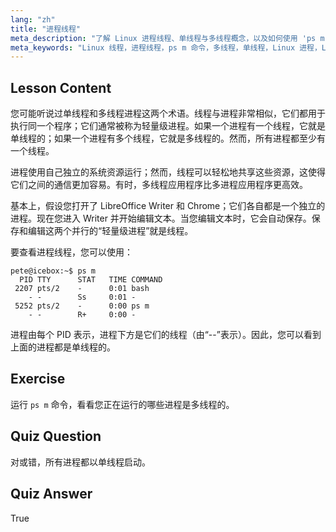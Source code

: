 ```yaml
---
lang: "zh"
title: "进程线程"
meta_description: "了解 Linux 进程线程、单线程与多线程概念，以及如何使用 'ps m' 查看它们。高效理解轻量级进程！"
meta_keywords: "Linux 线程，进程线程，ps m 命令，多线程，单线程，Linux 进程，Linux 初学者，Linux 教程"
---
```


## Lesson Content

您可能听说过单线程和多线程进程这两个术语。线程与进程非常相似，它们都用于执行同一个程序；它们通常被称为轻量级进程。如果一个进程有一个线程，它就是单线程的；如果一个进程有多个线程，它就是多线程的。然而，所有进程都至少有一个线程。

进程使用自己独立的系统资源运行；然而，线程可以轻松地共享这些资源，这使得它们之间的通信更加容易。有时，多线程应用程序比多进程应用程序更高效。

基本上，假设您打开了 LibreOffice Writer 和 Chrome；它们各自都是一个独立的进程。现在您进入 Writer 并开始编辑文本。当您编辑文本时，它会自动保存。保存和编辑这两个并行的“轻量级进程”就是线程。

要查看进程线程，您可以使用：

```plaintext
pete@icebox:~$ ps m
  PID TTY      STAT   TIME COMMAND
 2207 pts/2    -      0:01 bash
    - -        Ss     0:01 -
 5252 pts/2    -      0:00 ps m
    - -        R+     0:00 -
```

进程由每个 PID 表示，进程下方是它们的线程（由“--”表示）。因此，您可以看到上面的进程都是单线程的。

## Exercise

运行 `ps m` 命令，看看您正在运行的哪些进程是多线程的。

## Quiz Question

对或错，所有进程都以单线程启动。

## Quiz Answer

True
